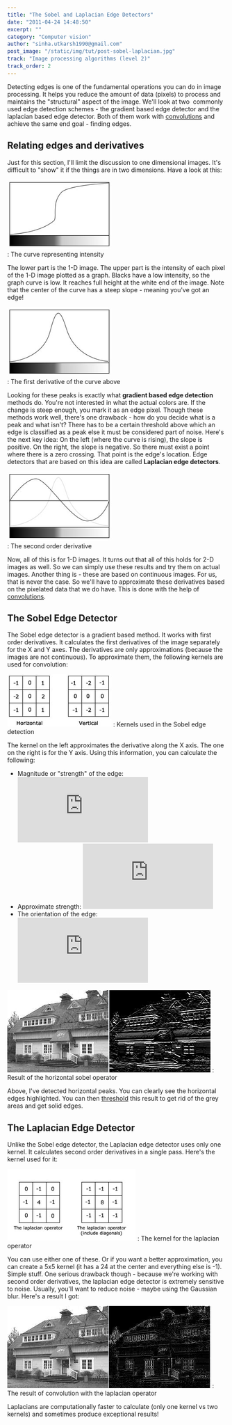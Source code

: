```yaml
---
title: "The Sobel and Laplacian Edge Detectors"
date: "2011-04-24 14:48:50"
excerpt: ""
category: "Computer vision"
author: "sinha.utkarsh1990@gmail.com"
post_image: "/static/img/tut/post-sobel-laplacian.jpg"
track: "Image processing algorithms (level 2)"
track_order: 2
---
```

Detecting edges is one of the fundamental operations you can do in image processing. It helps you reduce the amount of data (pixels) to process and maintains the "structural" aspect of the image. We'll look at two  commonly used edge detection schemes - the gradient based edge detector and the laplacian based edge detector. Both of them work with [convolutions](/tutorials/convolutions) and achieve the same end goal - finding edges. 

## Relating edges and derivatives

Just for this section, I'll limit the discussion to one dimensional images. It's difficult to "show" it if the things are in two dimensions. Have a look at this:

  
  
![Detecting an edge in an image](/static/img/tut/sample-edge.jpg)  
: The curve representing intensity  
  

The lower part is the 1-D image. The upper part is the intensity of each pixel of the 1-D image plotted as a graph. Blacks have a low intensity, so the graph curve is low. It reaches full height at the white end of the image. Note that the center of the curve has a steep slope - meaning you've got an edge!

  
  
![Detecting edges with gradient method](/static/img/tut/sample-edge-first-derivative.jpg)  
: The first derivative of the curve above  
  

Looking for these peaks is exactly what **gradient based edge detection** methods do. You're not interested in what the actual colors are. If the change is steep enough, you mark it as an edge pixel. Though these methods work well, there's one drawback - how do you decide what is a peak and what isn't? There has to be a certain threshold above which an edge is classified as a peak else it must be considered part of noise. Here's the next key idea: On the left (where the curve is rising), the slope is positive. On the right, the slope is negative. So there must exist a point where there is a zero crossing. That point is the edge's location. Edge detectors that are based on this idea are called **Laplacian edge detectors**.

  
  
![Edge detection with the Laplacian operator](/static/img/tut/sample-edge-second-derivative.jpg)  
: The second order derivative  
  

Now, all of this is for 1-D images. It turns out that all of this holds for 2-D images as well. So we can simply use these results and try them on actual images. Another thing is - these are based on continuous images. For us, that is never the case. So we'll have to approximate these derivatives based on the pixelated data that we do have. This is done with the help of [convolutions](/tutorials/convolutions/). 

## The Sobel Edge Detector

The Sobel edge detector is a gradient based method. It works with first order derivatives. It calculates the first derivatives of the image separately for the X and Y axes. The derivatives are only approximations (because the images are not continuous). To approximate them, the following kernels are used for convolution: 

![Kernels used in the Sobel edge detection](/static/img/tut/sobel-kernels1.jpg)
: Kernels used in the Sobel edge detection

The kernel on the left approximates the derivative along the X axis. The one on the right is for the Y axis. Using this information, you can calculate the following: 

  * Magnitude or "strength" of the edge: ![](http://s0.wp.com/latex.php?latex=%5Csqrt%7BG_x%5E2%20%2B%20G_y%5E2%7D&bg=ffffff&fg=000&s=0)
  * Approximate strength: ![](http://s0.wp.com/latex.php?latex=%7CG_x%7C%2B%20%7CG_y%7C&bg=ffffff&fg=000&s=0)
  * The orientation of the edge: ![](http://s0.wp.com/latex.php?latex=%5Carctan%28%5Cfrac%7BG_y%7D%7BG_x%7D%29&bg=ffffff&fg=000&s=0)

![Result of the horizontal sobel operator](/static/img/tut/conv-sobel-result.png) 
: Result of the horizontal sobel operator

Above, I've detected horizontal peaks. You can clearly see the horizontal edges highlighted. You can then [threshold](/tutorials/thresholding/) this result to get rid of the grey areas and get solid edges. 

## The Laplacian Edge Detector

Unlike the Sobel edge detector, the Laplacian edge detector uses only one kernel. It calculates second order derivatives in a single pass. Here's the kernel used for it:

![The kernel for the laplacian operator](/static/img/tut/conv-laplacian.jpg)
: The kernel for the laplacian operator

You can use either one of these. Or if you want a better approximation, you can create a 5x5 kernel (it has a 24 at the center and everything else is -1). Simple stuff. One serious drawback though - because we're working with second order derivatives, the laplacian edge detector is extremely sensitive to noise. Usually, you'll want to reduce noise - maybe using the Gaussian blur. Here's a result I got:

![The result of convolution with the laplacian operator](/static/img/tut/conv-laplacian-result.png)
: The result of convolution with the laplacian operator

Laplacians are computationally faster to calculate (only one kernel vs two kernels) and sometimes produce exceptional results!
